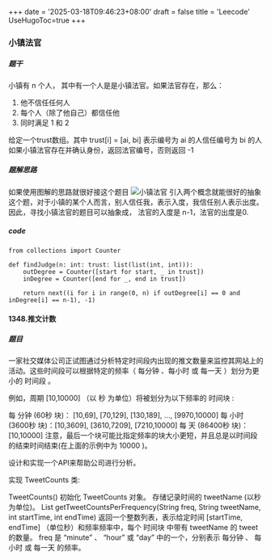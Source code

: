 +++
date = '2025-03-18T09:46:23+08:00'
draft = false
title = 'Leecode'
UseHugoToc=true
+++


### 小镇法官
##### 题干
小镇有 n 个人， 其中有一个人是是小镇法官。如果法官存在，那么：
1. 他不信任任何人
2. 每个人（除了他自己）都信任他
3. 同时满足 1 和 2

给定一个trust数组。其中 trust[i] = [ai, bi] 表示编号为 ai 的人信任编号为 bi 的人
如果小镇法官存在并确认身份，返回法官编号，否则返回 -1

##### 题解思路
如果使用图解的思路就很好接这个题目
![小镇法官](/images/judge.jpg)
引入两个概念就能很好的抽象这个题，对于小镇的某个人而言，别人信任我，表示入度，我信任别人表示出度。 因此，寻找小镇法官的题目可以抽象成， 法官的入度是 n-1，法官的出度是0.


##### code
```python3
from collections import Counter

def findJudge(n: int: trust: list(list(int, int))):
    outDegree = Counter([start for start, _ in trust])
    inDegree = Counter([end for _, end in trust])

    return next((i for i in range(0, n) if outDegree[i] == 0 and inDegree[i] == n-1), -1)
```


#### 1348.推文计数
##### 题目
一家社交媒体公司正试图通过分析特定时间段内出现的推文数量来监控其网站上的活动。这些时间段可以根据特定的频率（ 每分钟 、每小时 或 每一天 ）划分为更小的 时间段 。

例如，周期 [10,10000] （以 秒 为单位）将被划分为以下频率的 时间块 :

每 分钟 (60秒 块)： [10,69], [70,129], [130,189], ..., [9970,10000]
每 小时 (3600秒 块)：[10,3609], [3610,7209], [7210,10000]
每 天 (86400秒 块)： [10,10000]
注意，最后一个块可能比指定频率的块大小更短，并且总是以时间段的结束时间结束(在上面的示例中为 10000 )。

设计和实现一个API来帮助公司进行分析。

实现 TweetCounts 类:

TweetCounts() 初始化 TweetCounts 对象。
存储记录时间的 tweetName (以秒为单位)。
List<integer> getTweetCountsPerFrequency(String freq, String tweetName, int startTime, int endTime) 返回一个整数列表，表示给定时间 [startTime, endTime] （单位秒）和频率频率中，每个 时间块 中带有 tweetName 的 tweet 的数量。
freq 是 “minute” 、 “hour” 或 “day” 中的一个，分别表示 每分钟 、 每小时 或 每一天 的频率。


